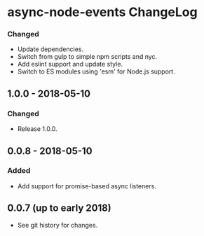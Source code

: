 # async-node-events ChangeLog

### Changed
- Update dependencies.
- Switch from gulp to simple npm scripts and nyc.
- Add eslint support and update style.
- Switch to ES modules using 'esm' for Node.js support.

## 1.0.0 - 2018-05-10

### Changed
- Release 1.0.0.

## 0.0.8 - 2018-05-10

### Added
- Add support for promise-based async listeners.

## 0.0.7 (up to early 2018)

- See git history for changes.
